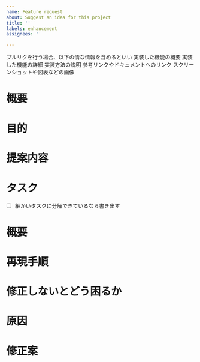 ```yaml
---
name: Feature request
about: Suggest an idea for this project
title: ''
labels: enhancement
assignees: ''

---
```


<!-- あくまでテンプレートなので必ずしもすべての項目を埋めなくてよい -->

プルリクを行う場合、以下の情な情報を含めるといい
実装した機能の概要
実装した機能の詳細
実装方法の説明
参考リンクやドキュメントへのリンク
スクリーンショットや図表などの画像

<!-- 要望のテンプレート -->
# 概要
# 目的
# 提案内容
# タスク
- [ ] 細かいタスクに分解できているなら書き出す

<!-- 不具合のテンプレート -->
# 概要
# 再現手順
# 修正しないとどう困るか
# 原因
# 修正案
